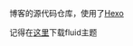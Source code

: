 博客的源代码仓库，使用了[Hexo](https://hexo.io)

记得在[这里](https://github.com/fluid-dev/hexo-theme-fluid)下载fluid主题